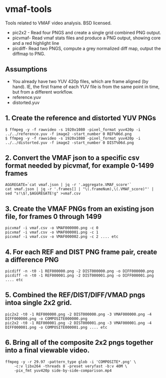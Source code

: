 # vmaf-tools
Tools related to VMAF video analysis.
BSD licensed.

* pic2x2 - Read four PNGS and create a single grid combined PNG output.
* picvmaf- Read vmaf stats files and produce a PNG output, showing core and a red highlight line
* picdiff- Read two PNGS, compute a grey normalized diff map, output the diffmap to PNG.

## Assumptions
* You already have two YUV 420p files, which are frame aligned (by hand). IE, the first frame of each YUV file is from the same point in time, but from a different workflow.
* reference.yuv
* distorted.yuv
  
## 1. Create the reference and distorted YUV PNGs
```
$ ffmpeg -y -f rawvideo -s 1920x1080 -pixel_format yuv420p -i ../../reference.yuv -f image2 -start_number 0 REF%06d.png
$ ffmpeg -y -f rawvideo -s 1920x1080 -pixel_format yuv420p -i ../../distorted.yuv -f image2 -start_number 0 DIST%06d.png
```

## 2. Convert the VMAF json to a specific csv format needed by picvmaf, for example 0-1499 frames
```
AGGREGATE=`cat vmaf.json | jq -r '.aggregate.VMAF_score'`
cat vmaf.json | jq -r '.frames[] | "\(.frameNum),\(.VMAF_score)"' | sed "s!\$!,$AGGREGATE!g" >vmaf.csv
```

## 3. Create the VMAF PNGs from an existing json file, for frames 0 through 1499
```
picvmaf -i vmaf.csv -o VMAF000000.png -c 0
picvmaf -i vmaf.csv -o VMAF000001.png -c 1
picvmaf -i vmaf.csv -o VMAF000002.png -c 2 .... etc
```

## 4. For each REF and DIST PNG frame pair, create a difference PNG
```
picdiff -n -t0 -1 REF000000.png -2 DIST000000.png -o DIFF000000.png
picdiff -n -t0 -1 REF000001.png -2 DIST000001.png -o DIFF000001.png .... etc
```

## 5. Combined the REF/DIST/DIFF/VMAD pngs intoa  single 2x2 grid.
```
pic2x2 -t0 -1 REF000000.png -2 DIST000000.png -3 VMAF000000.png -4 DIFF000000.png -o COMPOSITE000000.png
pic2x2 -t0 -1 REF000001.png -2 DIST000001.png -3 VMAF000001.png -4 DIFF000001.png -o COMPOSITE000001.png .... etc
```

## 6. Bring all of the composite 2x2 pngs together into a final viewable video.
```
ffmpeg -y -r 29.97 -pattern_type glob -i 'COMPOSITE*.png' \
	-c:v libx264 -threads 8 -preset veryfast -b:v 40M \
	-pix_fmt yuv420p side-by-side-comparison.mp4
```
